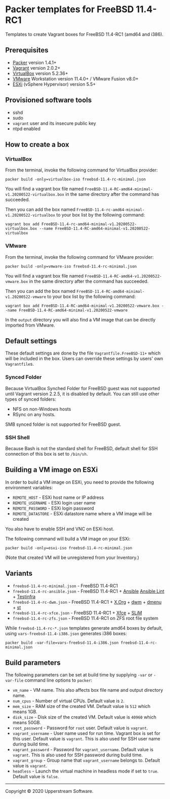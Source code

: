 # Packer templates for FreeBSD 11.4-RC1

Templates to create Vagrant boxes for FreeBSD 11.4-RC1 (amd64 and i386).

## Prerequisites

* [Packer][] version 1.4.1+
* [Vagrant][] version 2.0.2+
* [VirtualBox][] version 5.2.36+
* [VMware][] Workstation version 11.4.0+ / VMware Fusion v8.0+
* [ESXi][] (vSphere Hypervisor) version 5.5+

[ESXi]: http://www.vmware.com/products/vsphere-hypervisor
    "Free VMware vSphere Hypervisor, Free Virtualization (ESXi)"
[Packer]: https://www.packer.io/ "Packer by HashiCorp"
[Vagrant]: https://www.vagrantup.com/ "Vagrant"
[VirtualBox]: https://www.virtualbox.org/ "Oracle VM VirtualBox"
[VMware]: http://www.vmware.com/
    "VMware Virtualization for Desktop &amp; Server, Application,
    Public &amp; Hybrid Clouds"

## Provisioned software tools

* sshd
* sudo
* `vagrant` user and its insecure public key
* ntpd enabled


## How to create a box

### VirtualBox

From the terminal, invoke the following command for VirtualBox provider:

    packer build -only=virtualbox-iso freebsd-11.4-rc-minimal.json

You will find a vagrant box file named
`FreeBSD-11.4-RC-amd64-minimal-v1.20200522-virtualbox.box`
in the same directory after the command has succeeded.

Then you can add the box named
`FreeBSD-11.4-rc-amd64-minimal-v1.20200522-virtualbox`
to your box list by the following command:

    vagrant box add FreeBSD-11.4-rc-amd64-minimal-v1.20200522-virtualbox.box --name FreeBSD-11.4-RC-amd64-minimal-v1.20200522-virtualbox

### VMware

From the terminal, invoke the following command for VMware provider:

    packer build -only=vmware-iso freebsd-11.4-rc-minimal.json

You will find a vagrant box file named
`FreeBSD-11.4-RC-amd64-v1.20200522-vmware.box`
in the same directory after the command has succeeded.

Then you can add the box named
`FreeBSD-11.4-RC-amd64-minimal-v1.20200522-vmware`
to your box list by the following command:

    vagrant box add FreeBSD-11.4-RC-amd64-minimal-v1.20200522-vmware.box --name FreeBSD-11.4-RC-amd64-minimal-v1.20200522-vmware

In the `output` directory you will also find a VM image that can be
directly imported from VMware.

## Default settings

These default settings are done by the file `Vagrantfile.FreeBSD-11+`
which will be included in the box.  Users can override these settings
by users' own `Vagrantfile`s.

### Synced Folder

Because VirtualBox Synched Folder for FreeBSD guest was not supported
until Vagrant version 2.2.5, it is disabled by default.  You can still
use other types of synced folders:

* NFS on non-Windows hosts
* RSync on any hosts.

SMB synced folder is not supported for FreeBSD guest.

### SSH Shell

Because Bash is not the standard shell for FreeBSD, default shell for
SSH connection of this box is set to `/bin/sh`.


## Building a VM image on ESXi

In order to build a VM image on ESXi, you need to provide the following
environment variables:

* `REMOTE_HOST` - ESXi host name or IP address
* `REMOTE_USERNAME` - ESXi login user name
* `REMOTE_PASSWORD` - ESXi login password
* `REMOTE_DATASTORE` - ESXi datastore name where a VM image will be
   created

You also have to enable SSH and VNC on ESXi host.

The following command will build a VM image on your ESXi:

    packer build -only=esxi-iso freebsd-11.4-rc-minimal.json

(Note that created VM will be unregistered from your Inventory.)

## Variants

* `freebsd-11.4-rc-minimal.json` - FreeBSD 11.4-RC1
* `freebsd-11.4-rc-ansible.json` - FreeBSD 11.4-RC1 +
  [Ansible][] [Ansible Lint] + [Testinfra][]
* `freebsd-11.4-rc-dwm.json` - FreeBSD 11.4-RC1 + [X.Org][] +
  [dwm][] + [dmenu][] + [st][]
* `freebsd-11.4-rc-xfce.json` - FreeBSD 11.4-RC1 + [Xfce][] +
  [SLiM][]
* `freebsd-11.4-rc-zfs.json` - FreeBSD 11.4-RC1 on ZFS root
  file system

While `freebsd-11.4-rc-*.json` templates generate amd64 boxes by
 default, using `vars-freebsd-11.4-i386.json` generates i386 boxes:

    packer build -var-file=vars-freebsd-11.4-i386.json freebsd-11.4-rc-minimal.json

[Ansible]: https://www.ansible.com/ "Ansible is Simple IT Automation"
[Ansible Lint]: https://docs.ansible.com/ansible-lint/
  "Ansible Lint Documentation &mdash; Ansible Documentation"
[dmenu]: http://tools.suckless.org/dmenu/ "dmenu | suckless.org tools"
[dwm]: http://dwm.suckless.org/
  "suckless.org dwm - dynamic window manager"
[SLiM]: https://sourceforge.net/projects/slim.berlios/
  "SLiM download | SourceForge.net"
[st]: http://st.suckless.org/ "suckless.org st - simple terminal"
[Testinfra]: https://testinfra.readthedocs.io/en/latest/
  "Testinfra test your infrastructure &mdash; testinfra 1.6.4 documentation"
[X.Org]: https://www.x.org/wiki/ "X.Org"
[Xfce]: http://www.xfce.org/ "Xfce Desktop Environment"

## Build parameters

The following parameters can be set at build time by supplying `-var`
or `-var-file` command line options to `packer`:

* `vm_name` - VM name.  This also affects box file name and output
  directory name.
* `num_cpus` - Number of virtual CPUs.  Default value is `2`.
* `mem_size` - RAM size of the created VM.  Default value is `512`
  which means 1GB.
* `disk_size` - Disk size of the created VM.  Default value is `40960`
  which means 50GB.
* `root_password` - Password for `root` user.  Default value is
  `vagrant`.
* `vagrant_username` - User name used for run time.  Vagrant box is set
  for this user.  Default value is `vagrant`.
  This is also used for SSH user name during build time.
* `vagrant_password` - Password for `vagrant_username`.  Default value
  is `vagrant`.  This is also used for SSH password during build time.
* `vagrant_group` - Group name that `vagrant_username` belongs to.
  Default value is `vagrant`.
* `headless` - Launch the virtual machine in headless mode if set to
  `true`.  Default value is `false`.

- - -

Copyright &copy; 2020 Upperstream Software.
